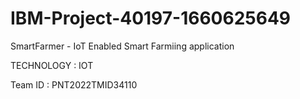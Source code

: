 # IBM-Project-40197-1660625649
SmartFarmer - IoT Enabled Smart Farmiing application

TECHNOLOGY : IOT

Team ID : PNT2022TMID34110

